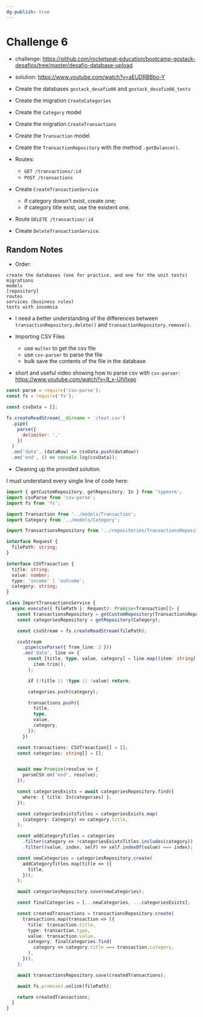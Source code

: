 ```yaml
---
dg-publish: true
---
```

# Challenge 6

- challenge: <https://github.com/rocketseat-education/bootcamp-gostack-desafios/tree/master/desafio-database-upload>
- solution: <https://www.youtube.com/watch?v=aEUDRBBbo-Y>


- Create the databases `gostack_desafio06` and `gostack_desafio06_tests`
- Create the migration `CreateCategories`
- Create the `Category` model
- Create the migration `CreateTransactions`
- Create the `Transaction` model
- Create the `TransactionRepository` with the method `.getBalance()`.
- Routes:
  - `GET /transactions/:id`
  - `POST /transactions`
- Create `CreateTransactionService`
  - if category doesn't exist, create one;
  - if category title exist, use the existent one.
- Route `DELETE /transaction/:id`
- Create `DeleteTransactionService`.

## Random Notes

- Order:
```
create the databases (one for practice, and one for the unit tests)
migrations
models
[repository]
routes
services (business rules)
tests with insomnia
```

- I need a better understanding of the differences between `transactionRepository.delete()` and `transactionRepository.remove()`.

- Importing CSV Files
  - use `multer` to get the csv file
  - use `csv-parser` to parse the file
  - bulk save the contents of the file in the database

- short and useful video showing how to parse csv with `csv-parser`: <https://www.youtube.com/watch?v=9_x-UIVlxgo>
```js
const parse = require('csv-parse');
const fs = require('fs');

const csvData = [];

fs.createReadStream(__dirname + '/test.csv')
  .pipe(
    parse({
      delimiter: ','
    })
  )
  .on('data', (dataRow) => csvData.push(dataRow))
  .on('end', () => console.log(csvData));
```

- Cleaning up the provided solution.



I must understand every single line of code here:
```ts
import { getCustomRepository, getRepository, In } from 'typeorm';
import csvParse from 'csv-parse';
import fs from 'fs';

import Transaction from '../models/Transaction';
import Category from '../models/Category';

import TransactionsRepository from '../repositories/TransactionsRepository';

interface Request {
  filePath: string;
}

interface CSVTrasaction {
  title: string;
  value: number;
  type: 'income' | 'outcome';
  category: string;
}

class ImportTransactionsService {
  async execute({ filePath }: Request): Promise<Transaction[]> {
    const transactionsRepository = getCustomRepository(TransactionsRepository);
    const categoriesRepository = getRepository(Category);

    const csvStream = fs.createReadStream(filePath);

    csvStream
      .pipe(csvParse({ from_line: 2 }))
      .on('data', line => {
        const [title, type, value, category] = line.map((item: string) =>
          item.trim(),
        );

        if (!title || !type || !value) return;

        categories.push(category);

        transactions.push({
          title,
          type,
          value,
          category,
        });
      })

    const transactions: CSVTrasaction[] = [];
    const categories: string[] = [];


    await new Promise(resolve => {
      parseCSV.on('end', resolve);
    });

    const categoriesExists = await categoriesRepository.find({
      where: { title: In(categories) },
    });

    const categoriesExistsTitles = categoriesExists.map(
      (category: Category) => category.title,
    );

    const addCategoryTitles = categories
      .filter(category => !categoriesExistsTitles.includes(category))
      .filter((value, index, self) => self.indexOf(value) === index);

    const newCategories = categoriesRepository.create(
      addCategoryTitles.map(title => ({
        title,
      })),
    );

    await categoriesRepository.save(newCategories);

    const finalCategories = [...newCategories, ...categoriesExists];

    const createdTransactions = transactionsRepository.create(
      transactions.map(transaction => ({
        title: transaction.title,
        type: transaction.type,
        value: transaction.value,
        category: finalCategories.find(
          category => category.title === transaction.category,
        ),
      })),
    );

    await transactionsRepository.save(createdTransactions);

    await fs.promises.unlink(filePath);

    return createdTransactions;
  }
}
```
